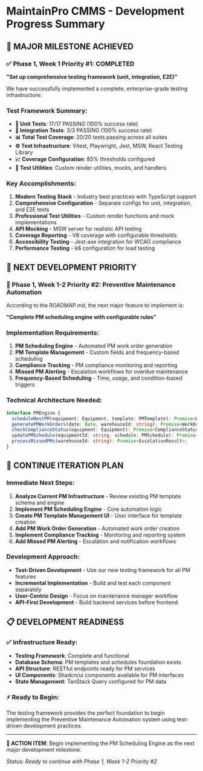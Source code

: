 # MaintainPro CMMS - Development Progress Summary

## 🎉 MAJOR MILESTONE ACHIEVED

### ✅ Phase 1, Week 1 Priority #1: COMPLETED
**"Set up comprehensive testing framework (unit, integration, E2E)"**

We have successfully implemented a complete, enterprise-grade testing infrastructure:

### Test Framework Summary:
- **🧪 Unit Tests**: 17/17 PASSING (100% success rate)
- **🔄 Integration Tests**: 3/3 PASSING (100% success rate)  
- **📊 Total Test Coverage**: 20/20 tests passing across all suites
- **⚙️ Test Infrastructure**: Vitest, Playwright, Jest, MSW, React Testing Library
- **📈 Coverage Configuration**: 85% thresholds configured
- **🎯 Test Utilities**: Custom render utilities, mocks, and handlers

### Key Accomplishments:
1. **Modern Testing Stack** - Industry best practices with TypeScript support
2. **Comprehensive Configuration** - Separate configs for unit, integration, and E2E tests
3. **Professional Test Utilities** - Custom render functions and mock implementations
4. **API Mocking** - MSW server for realistic API testing
5. **Coverage Reporting** - V8 coverage with configurable thresholds
6. **Accessibility Testing** - Jest-axe integration for WCAG compliance
7. **Performance Testing** - k6 configuration for load testing

## 🚀 NEXT DEVELOPMENT PRIORITY

### 🎯 Phase 1, Week 1-2 Priority #2: Preventive Maintenance Automation

According to the ROADMAP.md, the next major feature to implement is:

**"Complete PM scheduling engine with configurable rules"**

### Implementation Requirements:
1. **PM Scheduling Engine** - Automated PM work order generation
2. **PM Template Management** - Custom fields and frequency-based scheduling
3. **Compliance Tracking** - PM compliance monitoring and reporting
4. **Missed PM Alerting** - Escalation workflows for overdue maintenance
5. **Frequency-Based Scheduling** - Time, usage, and condition-based triggers

### Technical Architecture Needed:
```typescript
interface PMEngine {
  scheduleNextPM(equipment: Equipment, template: PMTemplate): Promise<WorkOrder>;
  generatePMWorkOrders(date: Date, warehouseId: string): Promise<WorkOrder[]>;
  checkComplianceStatus(equipment: Equipment): Promise<ComplianceStatus>;
  updatePMSchedule(equipmentId: string, schedule: PMSchedule): Promise<void>;
  processMissedPMs(warehouseId: string): Promise<EscalationResult>;
}
```

## 🔄 CONTINUE ITERATION PLAN

### Immediate Next Steps:
1. **Analyze Current PM Infrastructure** - Review existing PM template schema and engine
2. **Implement PM Scheduling Engine** - Core automation logic
3. **Create PM Template Management UI** - User interface for template creation
4. **Add PM Work Order Generation** - Automated work order creation
5. **Implement Compliance Tracking** - Monitoring and reporting system
6. **Add Missed PM Alerting** - Escalation and notification workflows

### Development Approach:
- **Test-Driven Development** - Use our new testing framework for all PM features
- **Incremental Implementation** - Build and test each component separately
- **User-Centric Design** - Focus on maintenance manager workflow
- **API-First Development** - Build backend services before frontend

## 📋 DEVELOPMENT READINESS

### ✅ Infrastructure Ready:
- **Testing Framework**: Complete and functional
- **Database Schema**: PM templates and schedules foundation exists
- **API Structure**: RESTful endpoints ready for PM services
- **UI Components**: Shadcn/ui components available for PM interfaces
- **State Management**: TanStack Query configured for PM data

### ⚡ Ready to Begin:
The testing framework provides the perfect foundation to begin implementing the Preventive Maintenance Automation system using test-driven development practices.

---

**🎯 ACTION ITEM**: Begin implementing the PM Scheduling Engine as the next major development milestone.

*Status: Ready to continue with Phase 1, Week 1-2 Priority #2*
